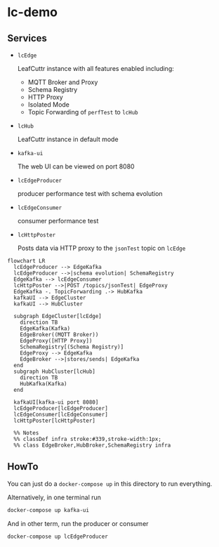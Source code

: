 # lc-demo

## Services

* `lcEdge`

  LeafCuttr instance with all features enabled including:
  - MQTT Broker and Proxy
  - Schema Registry
  - HTTP Proxy
  - Isolated Mode
  - Topic Forwarding of `perfTest` to `lcHub`

* `lcHub`

  LeafCuttr instance in default mode

* `kafka-ui`

  The web UI can be viewed on port 8080

* `lcEdgeProducer`

  producer performance test with schema evolution

* `lcEdgeConsumer`

  consumer performance test

* `lcHttpPoster`

  Posts data via HTTP proxy to the `jsonTest` topic on `lcEdge`


```mermaid
flowchart LR
  lcEdgeProducer --> EdgeKafka
  lcEdgeProducer -->|schema evolution| SchemaRegistry
  EdgeKafka --> lcEdgeConsumer
  lcHttpPoster -->|POST /topics/jsonTest| EdgeProxy
  EdgeKafka -. TopicForwarding .-> HubKafka
  kafkaUI --> EdgeCluster
  kafkaUI --> HubCluster

  subgraph EdgeCluster[lcEdge]
    direction TB
    EdgeKafka(Kafka)
    EdgeBroker((MQTT Broker))
    EdgeProxy([HTTP Proxy])
    SchemaRegistry[(Schema Registry)]
    EdgeProxy --> EdgeKafka
    EdgeBroker -->|stores/sends| EdgeKafka
  end
  subgraph HubCluster[lcHub]
    direction TB
    HubKafka(Kafka)
  end

  kafkaUI[kafka-ui port 8080]
  lcEdgeProducer[lcEdgeProducer]
  lcEdgeConsumer[lcEdgeConsumer]
  lcHttpPoster[lcHttpPoster]

  %% Notes
  %% classDef infra stroke:#339,stroke-width:1px;
  %% class EdgeBroker,HubBroker,SchemaRegistry infra
```

## HowTo

You can just do a `docker-compose up` in this directory to run everything.

Alternatively, in one terminal run
```bash
docker-compose up kafka-ui
```

And in other term, run the producer or consumer
```bash
docker-compose up lcEdgeProducer
```